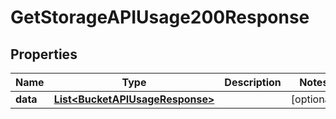 

# GetStorageAPIUsage200Response


## Properties

| Name | Type | Description | Notes |
|------------ | ------------- | ------------- | -------------|
|**data** | [**List&lt;BucketAPIUsageResponse&gt;**](BucketAPIUsageResponse.md) |  |  [optional] |



